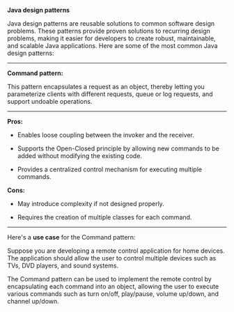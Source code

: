 **Java design patterns**

Java design patterns are reusable solutions to common software design problems. These patterns provide proven solutions to recurring design problems, making it easier for developers to create robust, maintainable, and scalable Java applications. Here are some of the most common Java design patterns:

___

**Command pattern:** 

This pattern encapsulates a request as an object, thereby letting you parameterize clients with different requests, queue or log requests, and support undoable operations.

___

**Pros:**

- Enables loose coupling between the invoker and the receiver.

- Supports the Open-Closed principle by allowing new commands to be added without modifying the existing code.

- Provides a centralized control mechanism for executing multiple commands.


**Cons:**

- May introduce complexity if not designed properly.

- Requires the creation of multiple classes for each command.

___

Here's a **use case** for the Command pattern:

Suppose you are developing a remote control application for home devices. The application should allow the user to control multiple devices such as TVs, DVD players, and sound systems. 

The Command pattern can be used to implement the remote control by encapsulating each command into an object, allowing the user to execute various commands such as turn on/off, play/pause, volume up/down, and channel up/down.

